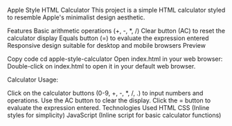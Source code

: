 Apple Style HTML Calculator
This project is a simple HTML calculator styled to resemble Apple's minimalist design aesthetic.

Features
Basic arithmetic operations (+, -, *, /)
Clear button (AC) to reset the calculator display
Equals button (=) to evaluate the expression entered
Responsive design suitable for desktop and mobile browsers
Preview

Copy code
cd apple-style-calculator
Open index.html in your web browser:
Double-click on index.html to open it in your default web browser.

Calculator Usage:

Click on the calculator buttons (0-9, +, -, *, /, .) to input numbers and operations.
Use the AC button to clear the display.
Click the = button to evaluate the expression entered.
Technologies Used
HTML
CSS (Inline styles for simplicity)
JavaScript (Inline script for basic calculator functions)
